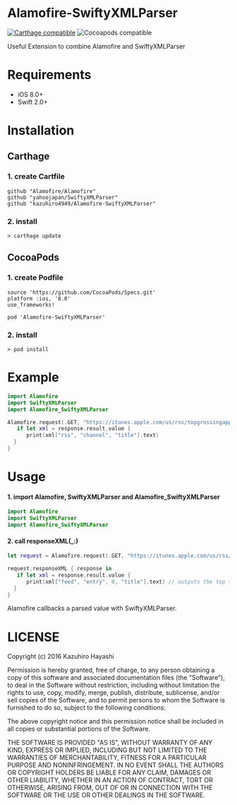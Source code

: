 # Alamofire-SwiftyXMLParser
[![Carthage compatible](https://img.shields.io/badge/Carthage-compatible-4BC51D.svg?style=flat)](https://github.com/Carthage/Carthage) ![Cocoapods compatible](https://cocoapod-badges.herokuapp.com/v/Alamofire-SwiftyXMLParser/badge.png)


Useful Extension to combine Alamofire and SwiftyXMLParser

# Requirements
* iOS 8.0+
* Swift 2.0+

# Installation
## Carthage

### 1. create Cartfile
```
github "Alamofire/Alamofire"
github "yahoojapan/SwiftyXMLParser"
github "kazuhiro4949/Alamofire-SwiftyXMLParser"
```
### 2. install
```
> carthage update
```
## CocoaPods

### 1. create Podfile
```
source 'https://github.com/CocoaPods/Specs.git'
platform :ios, '8.0'
use_frameworks!

pod 'Alamofire-SwiftyXMLParser'
```

### 2. install
```
> pod install
````

# Example

```swift
import Alamofire
import SwiftyXMLParser
import Alamofire_SwiftyXMLParser

Alamofire.request(.GET, "https://itunes.apple.com/us/rss/topgrossingapplications/limit=10/xml").responseXML { response in
   if let xml = response.result.value {
      print(xml["rss", "channel", "title"].text)
  }
}
```

# Usage
#### 1. import Alamofire, SwiftyXMLParser and Alamofire_SwiftyXMLParser
```swift
import Alamofire
import SwiftyXMLParser
import Alamofire_SwiftyXMLParser
```
#### 2. call responseXML(_:)
```swift
let request = Alamofire.request(.GET, "https://itunes.apple.com/us/rss/topgrossingapplications/limit=10/xml")

request.responseXML { response in
   if let xml = response.result.value {
      print(xml["feed", "entry", 0, "title"].text) // outputs the top title of iTunes app raning.
  }
}
```

Alamofire callbacks a parsed value with SwiftyXMLParser.

# LICENSE

Copyright (c) 2016 Kazuhiro Hayashi

Permission is hereby granted, free of charge, to any person obtaining a copy of this software and associated documentation files (the "Software"), to deal in the Software without restriction, including without limitation the rights to use, copy, modify, merge, publish, distribute, sublicense, and/or sell copies of the Software, and to permit persons to whom the Software is furnished to do so, subject to the following conditions:

The above copyright notice and this permission notice shall be included in all copies or substantial portions of the Software.

THE SOFTWARE IS PROVIDED "AS IS", WITHOUT WARRANTY OF ANY KIND, EXPRESS OR IMPLIED, INCLUDING BUT NOT LIMITED TO THE WARRANTIES OF MERCHANTABILITY, FITNESS FOR A PARTICULAR PURPOSE AND NONINFRINGEMENT. IN NO EVENT SHALL THE AUTHORS OR COPYRIGHT HOLDERS BE LIABLE FOR ANY CLAIM, DAMAGES OR OTHER LIABILITY, WHETHER IN AN ACTION OF CONTRACT, TORT OR OTHERWISE, ARISING FROM, OUT OF OR IN CONNECTION WITH THE SOFTWARE OR THE USE OR OTHER DEALINGS IN THE SOFTWARE.
